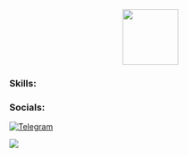 <div id="header" align="center">

  <img src="https://media1.giphy.com/media/VuZhSgPi5ItibCdSoZ/giphy.gif?cid=82a1493bxxxs3y4lftccluw51cdxjmhl207cgc8twp6kxtr8&ep=v1_gifs_related&rid=giphy.gif&ct=s" width="100"/>

</div>


### Skills:


### Socials:
[![Telegram](https://img.shields.io/badge/-Telegram-090909?style=for-the-badge&logo=telegram&logoColor=27A0D9)](https://t.me/twisterraze666)

![](https://komarev.com/ghpvc/?username=twisterraze666&color=brightgreen)

